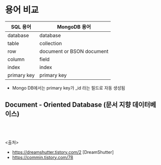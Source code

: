 # 용어 비교

|SQL 용어 | MongoDB 용어|
|---------|------------|
|database|database|
|table |collection |
|row |document or BSON document |
|column |field |
|index |index |
|primary key|primary key |  
- Mongo DB에서는 primary key가 _id 라는 필드로 자동 생성됨

## Document - Oriented Database (문서 지향 데이터베이스)




<br><br><br>
<출처>
- https://dreamshutter.tistory.com/2 [DreamShutter]
- https://commin.tistory.com/78
